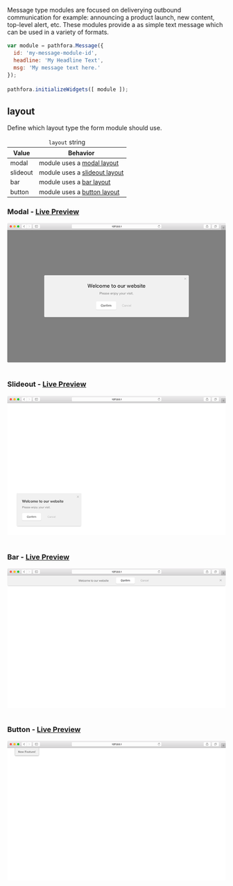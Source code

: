 Message type modules are focused on deliverying outbound communication for example: announcing a product launch, new content, top-level alert, etc. These modules provide a as simple text message which can be used in a variety of formats.

``` javascript
var module = pathfora.Message({
  id: 'my-message-module-id',
  headline: 'My Headline Text',
  msg: 'My message text here.'
});

pathfora.initializeWidgets([ module ]);
```

## layout

Define which layout type the form module should use.

<table>
  <thead>
    <tr>
      <td colspan="2" align="center"><code>layout</code> string</td>
    </tr>
    <tr>
      <th>Value</th>
      <th>Behavior</th>
    </tr>
  </thead>
  
  <tr>
    <td>modal</td>
    <td>module uses a <a href="/layouts/modal">modal layout</a></td>
  </tr>
  <tr>
    <td>slideout</td>
    <td>module uses a <a href="/layouts/slideout">slideout layout</a></td>
  </tr>
  <tr>
    <td>bar</td>
    <td>module uses a <a href="/layouts/bar">bar layout</a></td>
  </tr>
  <tr>
    <td>button</td>
    <td>module uses a <a href="/layouts/button">button layout</a></td>
  </tr>
</table>

### Modal - [Live Preview](../../examples/preview/types/message/modal.html)

![Message Modal](../examples/img/types/message/modal.png)

<pre data-src="../../examples/src/types/message/modal.js"></pre>


### Slideout - [Live Preview](../../examples/preview/types/message/slideout.html)

![Message Slideout](../examples/img/types/message/slideout.png)

<pre data-src="../../examples/src/types/message/slideout.js"></pre>


### Bar - [Live Preview](../../examples/preview/types/message/bar.html)

![Message Bar](../examples/img/types/message/bar.png)

<pre data-src="../../examples/src/types/message/bar.js"></pre>


### Button - [Live Preview](../../examples/preview/types/message/button.html)

![Message Button](../examples/img/types/message/button.png)

<pre data-src="../../examples/src/types/message/button.js"></pre>
